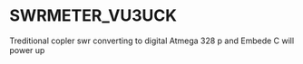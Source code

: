 # SWRMETER_VU3UCK
Treditional copler swr converting to digital Atmega 328 p and Embede C will power up 
